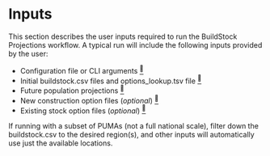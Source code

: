 # Inputs
This section describes the user inputs required to run the BuildStock Projections workflow. A typical run will include the following inputs provided by the user:

- Configuration file or CLI arguments [<sup>🔗</sup>](project_cfg)
- Initial buildstock.csv files and options_lookup.tsv file [<sup>🔗</sup>](buildstocks)
- Future population projections [<sup>🔗</sup>](population)
- New construction option files (*optional*) [<sup>🔗</sup>](building_options)
- Existing stock option files (*optional*) [<sup>🔗</sup>](building_options)

If running with a subset of PUMAs (not a full national scale), filter down the buildstock.csv to the desired region(s), and other inputs will automatically use just the available locations.